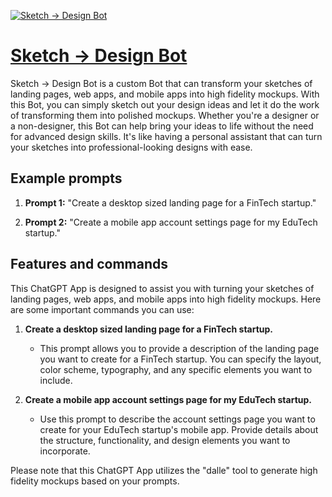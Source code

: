 [![Sketch -> Design Bot](https://files.oaiusercontent.com/file-YMtMXDhHKIEK4SG9oyKs9Nxp?se=2123-10-17T23%3A29%3A31Z&sp=r&sv=2021-08-06&sr=b&rscc=max-age%3D31536000%2C%20immutable&rscd=attachment%3B%20filename%3DSketch%2520to%2520Design.png&sig=C%2Bh0zqyML5Gp8qIwB97m5GdXDH8vO/Daor3nwhpAMEg%3D)](https://chat.openai.com/g/g-aPyQZGV74-sketch-design-bot)

# [Sketch -> Design Bot](https://chat.openai.com/g/g-aPyQZGV74-sketch-design-bot)

Sketch -> Design Bot is a custom Bot that can transform your sketches of landing pages, web apps, and mobile apps into high fidelity mockups. With this Bot, you can simply sketch out your design ideas and let it do the work of transforming them into polished mockups. Whether you're a designer or a non-designer, this Bot can help bring your ideas to life without the need for advanced design skills. It's like having a personal assistant that can turn your sketches into professional-looking designs with ease.

## Example prompts

1. **Prompt 1:** "Create a desktop sized landing page for a FinTech startup."

2. **Prompt 2:** "Create a mobile app account settings page for my EduTech startup."

## Features and commands

This ChatGPT App is designed to assist you with turning your sketches of landing pages, web apps, and mobile apps into high fidelity mockups. Here are some important commands you can use:

1. **Create a desktop sized landing page for a FinTech startup.**
   - This prompt allows you to provide a description of the landing page you want to create for a FinTech startup. You can specify the layout, color scheme, typography, and any specific elements you want to include.

2. **Create a mobile app account settings page for my EduTech startup.**
   - Use this prompt to describe the account settings page you want to create for your EduTech startup's mobile app. Provide details about the structure, functionality, and design elements you want to incorporate.

Please note that this ChatGPT App utilizes the "dalle" tool to generate high fidelity mockups based on your prompts.